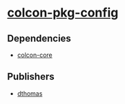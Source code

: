 # [colcon-pkg-config](https://pypi.org/project/colcon-pkg-config)

## Dependencies
- [colcon-core](packages/c/colcon-core.md)



## Publishers
- [dthomas](https://pypi.org/user/dthomas)

